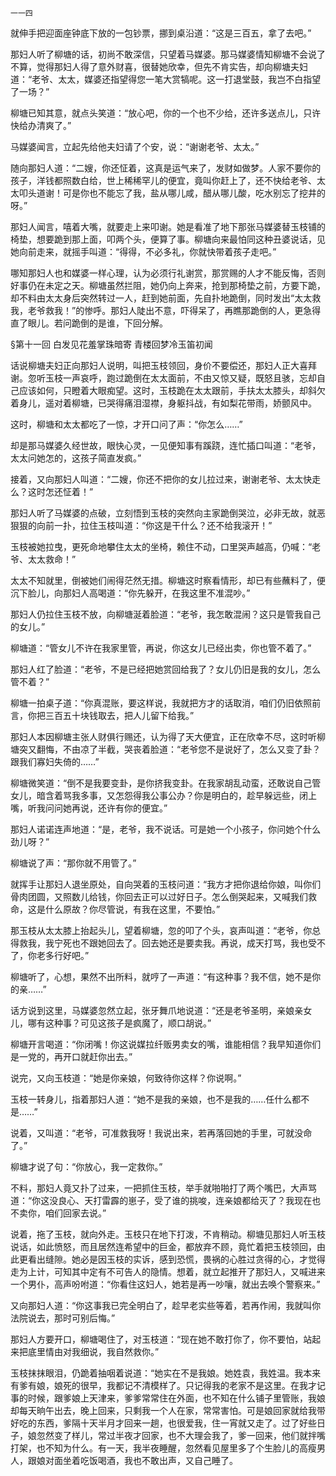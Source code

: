     一一四 

   就伸手把迎面座钟底下放的一包钞票，挪到桌沿道：“这是三百五，拿了去吧。”

   那妇人听了柳塘的话，初尚不敢深信，只望着马媒婆。那马媒婆情知柳塘不会说了不算，觉得那妇人得了意外财喜，很替她欣幸，但先不肯实告，却向柳塘夫妇道：“老爷、太太，媒婆还指望得您一笔大赏犒呢。这一打退堂鼓，我岂不白指望了一场？”

   柳塘已知其意，就点头笑道：“放心吧，你的一个也不少给，还许多送点儿，只许快给办清爽了。”

   马媒婆闻言，立起先给他夫妇请了个安，说：“谢谢老爷、太太。”

   随向那妇人道：“二嫂，你还怔着，这真是运气来了，发财如做梦。人家不要你的孩子，洋钱都照数白给，世上稀稀罕儿的便宜，竟叫你赶上了，还不快给老爷、太太叩头道谢！可是你也不能忘了我，盐从哪儿咸，醋从哪儿酸，吃水别忘了挖井的呀。”

   那妇人闻言，嘻着大嘴，就要走上来叩谢。她是看准了地下那张马媒婆替玉枝铺的椅垫，想要跪到那上面，叩两个头，便算了事。柳塘向来最怕同这种丑婆说话，见她向前走来，就摇手叫道：“得得，不必多礼，你就快带着孩子走吧。”

   哪知那妇人也和媒婆一样心理，认为必须行礼谢赏，那赏赐的人才不能反悔，否则好事仍在未定之天。柳塘虽然拦阻，她仍向上奔来，抢到那椅垫之前，方要下跪，却不料由太太身后突然转过一人，赶到她前面，先自扑地跪倒，同时发出“太太救我，老爷救我！”的惨呼。那妇人陡出不意，吓得呆了，再瞧那跪倒的人，更急得直了眼儿。若问跪倒的是谁，下回分解。

   §第十一回 白发见花羞掌珠暗寄 青楼回梦冷玉笛初闻

   话说柳塘夫妇正向那妇人说明，叫把玉枝领回，身价不要偿还，那妇人正大喜拜谢。忽听玉枝一声哀呼，跑过跪倒在太太面前，不由又惊又疑，既怒且骇，忘却自己应该如何，只瞪着大眼痴望。这时，玉枝跪在太太跟前，手扶太太膝头，却斜欠着身儿，遥对着柳塘，已哭得痛泪湿襟，身躯抖战，有如梨花带雨，娇颤风中。

   这时，柳塘和太太都吃了一惊，才开口问了声：“你怎么……”

   却是那马媒婆久经世故，眼快心灵，一见便知事有蹊跷，连忙插口叫道：“老爷，太太问她怎的，这孩子简直发疯。”

   接着，又向那妇人叫道：“二嫂，你还不把你的女儿拉过来，谢谢老爷、太太快走么？这时怎还怔着！”

   那妇人听了马媒婆的点破，立刻悟到玉枝的突然向主家跪倒哭泣，必非无故，就恶狠狠的向前一扑，拉住玉枝叫道：“你这是干什么？还不给我滚开！”

   玉枝被她拉曳，更死命地攀住太太的坐椅，赖住不动，口里哭声越高，仍喊：“老爷、太太救命！”

   太太不知就里，倒被她们闹得茫然无措。柳塘这时察看情形，却已有些蘸料了，便沉下脸儿，向那妇人高喝道：“你先躲开，在我这里不准混吵。”

   那妇人仍拉住玉枝不放，向柳塘涎着脸道：“老爷，我怎敢混闹？这只是管我自己的女儿。”

   柳塘道：“管女儿不许在我家里管，再说，你这女儿已经出卖，你也管不着了。”

   那妇人红了脸道：“老爷，不是已经把她赏回给我了？女儿仍旧是我的女儿，怎么管不着？”

   柳塘一拍桌子道：“你真混账，要这样说，我就把方才的话取消，咱们仍旧依照前言，你把三百五十块钱取去，把人儿留下给我。”

   那妇人本因柳塘主张人财俱行赐还，认为得了天大便宜，正在欣幸不尽，这时听柳塘突又翻悔，不由凉了半截，哭丧着脸道：“老爷您不是说好了，怎么又变了卦？跟我们寡妇失倚的……”

   柳塘微笑道：“倒不是我要变卦，是你挤我变卦。在我家胡乱动蛮，还敢说自己管女儿，暗含着骂我多事，又怎怨得我公事公办？你是明白的，趁早躲远些，闭上嘴，听我问问她再说，还许有你的便宜。”

   那妇人诺诺连声地道：“是，老爷，我不说话。可是她一个小孩子，你问她个什么劲儿呀？”

   柳塘说了声：“那你就不用管了。”

   就挥手让那妇人退坐原处，自向哭着的玉枝问道：“我方才把你退给你娘，叫你们骨肉团圆，又照数儿给钱，你回去正可以过好日子。怎么倒哭起来，又喊我们救命，这是什么原故？你尽管说，有我在这里，不要怕。”

   那玉枝从太太膝上抬起头儿，望着柳塘，忽的叩了个头，哀声叫道：“老爷，你总得救我，我宁死也不跟她回去了。回去她还是要卖我。再说，成天打骂，我也受不了，你老多行好吧。”

   柳塘听了，心想，果然不出所料，就哼了一声道：“有这种事？我不信，她不是你的亲……”

   话方说到这里，马媒婆忽然立起，张牙舞爪地说道：“还是老爷圣明，亲娘亲女儿，哪有这种事？可见这孩子是疯魔了，顺口胡说。”

   柳塘开言喝道：“你闭嘴！你这说媒拉纤贩男卖女的嘴，谁能相信？我早知道你们是一党的，再开口就赶你出去。”

   说完，又向玉枝道：“她是你亲娘，何致待你这样？你说啊。”

   玉枝一转身儿，指着那妇人道：“她不是我的亲娘，也不是我的……任什么都不是……”

   说着，又叫道：“老爷，可准救我呀！我说出来，若再落回她的手里，可就没命了。”

   柳塘才说了句：“你放心，我一定救你。”

   不料，那妇人竟又扑了过来，一把抓住玉枝，举手就啪啪打了两个嘴巴，大声骂道：“你这没良心、天打雷霹的崽子，受了谁的挑唆，连亲娘都给灭了？我现在也不卖你，咱们回家去说。”

   说着，拖了玉枝，就向外走。玉枝只在地下打泼，不肯稍动。柳塘见那妇人听玉枝说话，如此愤怒，而且居然连希望中的巨金，都放弃不顾，竟忙着把玉枝领回，由此更看出缝隙。她必是因玉枝的实诉，感到恐慌，畏祸的心胜过贪得的心，才觉得走为上计，可知其中定有不可告人的隐情。想着，就立起推开了那妇人，又喊进来一个男仆，高声吩咐道：“你看住这妇人，她若是再一吵嚷，就出去唤个警察来。”

   又向那妇人道：“你这事我已完全明白了，趁早老实些等着，若再作闹，我就叫你法院说去，那时可别后悔。”

   那妇人方要开口，柳塘喝住了，对玉枝道：“现在她不敢打你了，你不要怕，站起来把底里情由对我细说，我自然救你。”

   玉枝抹抹眼泪，仍跪着抽咽着说道：“她实在不是我娘。她姓袁，我姓温。我本来有爹有娘，娘死的很早，我都记不清模样了。只记得我的老家不是这里。在我才记事的时候，跟爹娘上天津来，爹爹常常住在外面，也不知在什么铺子里管账，我娘却每天晌午出去，晚上回来，只剩我一个人在家，常常害怕。可是娘回家就给我带好吃的东西，爹隔十天半月才回来一趟，也很爱我，住一宵就又走了。过了好些日子，娘忽然变了样儿，常过半夜才回家，也不大理会我了，爹一回来，他们就拌嘴打架，也不知为什么。有一天，我半夜睡醒，忽然看见屋里多了个生脸儿的高瘦男人，跟娘对面坐着吃饭喝酒，我也不敢出声，又自己睡了。

